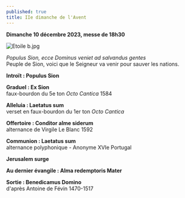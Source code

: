 ```yaml
---
published: true
title: IIe dimanche de l'Avent
---
```

**Dimanche 10 décembre 2023, messe de 18h30**

![Etoile b.jpg]({{site.baseurl}}/images/Etoile%20b.jpg)

*Populus Sion, ecce Dominus veniet ad salvandus gentes*  
Peuple de Sion, voici que le Seigneur va venir pour sauver les nations.

**Introït : Populus Sion**

**Graduel : Ex Sion**  
faux-bourdon du 5e ton *Octo Cantica* 1584

**Alleluia : Laetatus sum**  
verset en faux-bourdon du 1er ton *Octo Cantica*

**Offertoire : Conditor alme siderum**  
alternance de Virgile Le Blanc 1592

**Communion : Laetatus sum**  
alternance polyphonique - Anonyme XVIe Portugal

**Jerusalem surge**

**Au dernier évangile : Alma redemptoris Mater**

**Sortie : Benedicamus Domino**  
d'après Antoine de Févin 1470-1517

